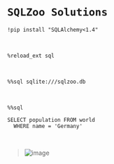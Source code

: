 # `SQLZoo Solutions`

    !pip install "SQLAlchemy<1.4"

<br>

    %reload_ext sql

<br>

    %%sql sqlite:///sqlzoo.db

<br>

    %%sql
    
    SELECT population FROM world
      WHERE name = 'Germany'

<br>

>![image](https://github.com/imvickykumar999/sqlzoo-solutions/assets/50515418/8eb1f031-1a80-4c55-9850-a996070e4999)
